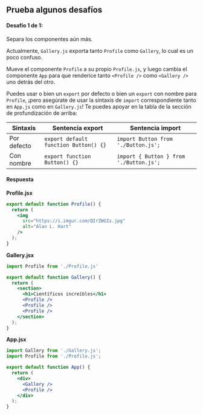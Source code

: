 ## Prueba algunos desafíos 

#### Desafío 1 de 1: 

Separa los componentes aún más.

Actualmente, `Gallery.js` exporta tanto `Profile` como `Gallery`, lo cual es un poco confuso.

Mueve el componente `Profile` a su propio `Profile.js`, y luego cambia el componente `App` para que renderice tanto `<Profile />` como `<Gallery />` uno detrás del otro.

Puedes usar o bien un `export` por defecto o bien un `export` con nombre para `Profile`, ¡pero asegúrate de usar la sintaxis de `import` correspondiente tanto en `App.js` como en `Gallery.js`! Te puedes apoyar en la tabla de la sección de profundización de arriba:

| Sintaxis    | Sentencia export                      | Sentencia import                        |
| ----------- | ------------------------------------- | --------------------------------------- |
| Por defecto | `export default function Button() {}` | `import Button from './Button.js';`     |
| Con nombre  | `export function Button() {}`         | `import { Button } from './Button.js';` |
#### Respuesta

**Profile.jsx**
```jsx
export default function Profile() {
  return (
    <img
      src="https://i.imgur.com/QIrZWGIs.jpg"
      alt="Alan L. Hart"
    />
  );
}
```

**Gallery.jsx**
```jsx
import Profile from './Profile.js'

export default function Gallery() {
  return (
    <section>
      <h1>Científicos increíbles</h1>
      <Profile />
      <Profile />
      <Profile />
    </section>
  );
}
```

**App.jsx**
```jsx
import Gallery from './Gallery.js';
import Profile from './Profile.js';

export default function App() {
  return (
    <div>
      <Gallery />
      <Profile />
    </div>
  );
}
```